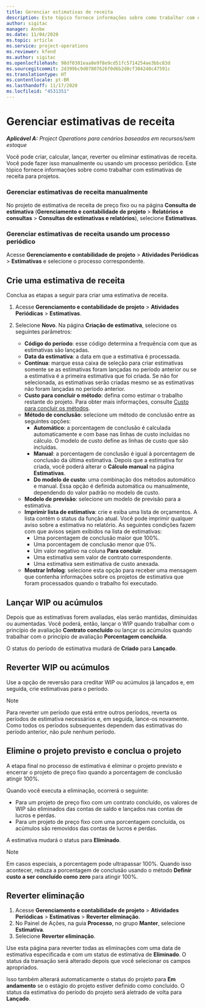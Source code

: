 ```yaml
---
title: Gerenciar estimativas de receita
description: Este tópico fornece informações sobre como trabalhar com estimativas de receita para projetos.
author: sigitac
manager: Annbe
ms.date: 11/04/2020
ms.topic: article
ms.service: project-operations
ms.reviewer: kfend
ms.author: sigitac
ms.openlocfilehash: 98df0301eaa8e9f8e9cd51fc5714254ae3bbc83d
ms.sourcegitcommit: 2d399bc9d07807626f0d6b2d0cf304240c47591c
ms.translationtype: HT
ms.contentlocale: pt-BR
ms.lasthandoff: 11/17/2020
ms.locfileid: "4531351"
---
```

# <a name="manage-revenue-estimates"></a>Gerenciar estimativas de receita

_**Aplicável A:** Project Operations para cenários baseados em recursos/sem estoque_

Você pode criar, calcular, lançar, reverter ou eliminar estimativas de receita. Você pode fazer isso manualmente ou usando um processo periódico. Este tópico fornece informações sobre como trabalhar com estimativas de receita para projetos.

### <a name="manage-revenue-estimates-manually"></a>Gerenciar estimativas de receita manualmente

No projeto de estimativa de receita de preço fixo ou na página **Consulta de estimativa** (**Gerenciamento e contabilidade de projeto** > **Relatórios e consultas** > **Consultas de estimativas e relatórios**), selecione **Estimativas**.

### <a name="manage-revenue-estimates-using-a-periodic-process"></a>Gerenciar estimativas de receita usando um processo periódico

Acesse **Gerenciamento e contabilidade de projeto** > **Atividades Periódicas** > **Estimativas** e selecione o processo correspondente.

## <a name="create-a-revenue-estimate"></a>Crie uma estimativa de receita

Conclua as etapas a seguir para criar uma estimativa de receita. 

1. Acesse **Gerenciamento e contabilidade de projeto** > **Atividades Periódicas** > **Estimativas**.
2. Selecione **Novo**. Na página **Criação de estimativa**, selecione os seguintes parâmetros:

   - **Código do período**: esse código determina a frequência com que as estimativas são lançadas.
   - **Data da estimativa**: a data em que a estimativa é processada.
   - **Contínua**: marque essa caixa de seleção para criar estimativas somente se as estimativas foram lançadas no período anterior ou se a estimativa é a primeira estimativa que foi criada. Se não for selecionada, as estimativas serão criadas mesmo se as estimativas não foram lançadas no período anterior.
   - **Custo para concluir o método**: defina como estimar o trabalho restante do projeto. Para obter mais informações, consulte [Custo para concluir os métodos](cost-complete-methods.md).
   - **Método de conclusão**: selecione um método de conclusão entre as seguintes opções:
     - **Automático**: a porcentagem de conclusão é calculada automaticamente e com base nas linhas de custo incluídas no cálculo. O modelo de custo define as linhas de custo que são incluídas.
     - **Manual**: a porcentagem de conclusão é igual à porcentagem de conclusão da última estimativa. Depois que a estimativa for criada, você poderá alterar o **Cálculo manual** na página **Estimativas**.
     - **Do modelo de custo**: uma combinação dos métodos automático e manual. Essa opção é definida automática ou manualmente, dependendo do valor padrão no modelo de custo.
   - **Modelo de previsão**: selecione um modelo de previsão para a estimativa.
   - **Imprimir lista de estimativa**: crie e exiba uma lista de orçamentos. A lista contém o status da função atual. Você pode imprimir qualquer aviso sobre a estimativa no relatório. As seguintes condições fazem com que avisos sejam exibidos na lista de estimativas:
     - Uma porcentagem de conclusão maior que 100%.
     - Uma porcentagem de conclusão menor que 0%.
     - Um valor negativo na coluna **Para concluir**.
     - Uma estimativa sem valor de contrato correspondente.
     - Uma estimativa sem estimativa de custo anexada.
   - **Mostrar Infolog**: selecione esta opção para receber uma mensagem que contenha informações sobre os projetos de estimativa que foram processados quando o trabalho foi executado.


## <a name="post-wip-or-accruals"></a>Lançar WIP ou acúmulos

Depois que as estimativas forem avaliadas, elas serão mantidas, diminuídas ou aumentadas. Você poderá, então, lançar o WIP quando trabalhar com o princípio de avaliação **Contrato concluído** ou lançar os acúmulos quando trabalhar com o princípio de avaliação **Porcentagem concluída**.
  
O status do período de estimativa mudará de **Criado** para **Lançado**.

## <a name="reverse-wip-or-accruals"></a>Reverter WIP ou acúmulos

Use a opção de reversão para creditar WIP ou acúmulos já lançados e, em seguida, crie estimativas para o período.

> [!NOTE]
> Para reverter um período que está entre outros períodos, reverta os períodos de estimativa necessários e, em seguida, lance-os novamente. Como todos os períodos subsequentes dependem das estimativas do período anterior, não pule nenhum período.

## <a name="eliminate-the-estimate-project-and-finish-the-project"></a>Elimine o projeto previsto e conclua o projeto

A etapa final no processo de estimativa é eliminar o projeto previsto e encerrar o projeto de preço fixo quando a porcentagem de conclusão atingir 100%.

Quando você executa a eliminação, ocorrerá o seguinte:

- Para um projeto de preço fixo com um contrato concluído, os valores de WIP são eliminados das contas de saldo e lançados nas contas de lucros e perdas.
- Para um projeto de preço fixo com uma porcentagem concluída, os acúmulos são removidos das contas de lucros e perdas.

A estimativa mudará o status para **Eliminado**.

> [!NOTE]
> Em casos especiais, a porcentagem pode ultrapassar 100%. Quando isso acontecer, reduza a porcentagem de conclusão usando o método **Definir custo a ser concluído como zero** para atingir 100%.

## <a name="reverse-elimination"></a>Reverter eliminação

1. Acesse **Gerenciamento e contabilidade de projeto** > **Atividades Periódicas** > **Estimativas** > **Reverter eliminação**. 
2. No Painel de Ações, na guia **Processo**, no grupo **Manter**, selecione **Estimativa**. 
3. Selecione **Reverter eliminação**.

Use esta página para reverter todas as eliminações com uma data de estimativa especificada e com um status de estimativa de **Eliminado**. O status da transação será alterado depois que você selecionar os campos apropriados.

Isso também alterará automaticamente o status do projeto para **Em andamento** se o estágio do projeto estiver definido como concluído. O status da estimativa do período do projeto será aletrado de volta para **Lançado**.
